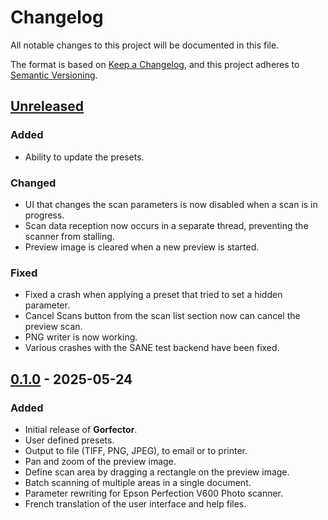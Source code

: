 # Changelog

All notable changes to this project will be documented in this file.

The format is based on [Keep a Changelog](https://keepachangelog.com/en/1.1.0/),
and this project adheres to [Semantic Versioning](https://semver.org/spec/v2.0.0.html).

## [Unreleased]

### Added

- Ability to update the presets.

### Changed

- UI that changes the scan parameters is now disabled when a scan is in progress.
- Scan data reception now occurs in a separate thread, preventing the scanner from stalling.
- Preview image is cleared when a new preview is started.

### Fixed

- Fixed a crash when applying a preset that tried to set a hidden parameter.
- Cancel Scans button from the scan list section now can cancel the preview scan.
- PNG writer is now working.
- Various crashes with the SANE test backend have been fixed.


## [0.1.0] - 2025-05-24

### Added

- Initial release of **Gorfector**.
- User defined presets.
- Output to file (TIFF, PNG, JPEG), to email or to printer.
- Pan and zoom of the preview image.
- Define scan area by dragging a rectangle on the preview image.
- Batch scanning of multiple areas in a single document.
- Parameter rewriting for Epson Perfection V600 Photo scanner.
- French translation of the user interface and help files.

[unreleased]: https://github.com/patrickfournier/gorfector/compare/v0.1...HEAD
[0.1.0]: https://github.com/patrickfournier/gorfector/releases/tag/v0.1.0
